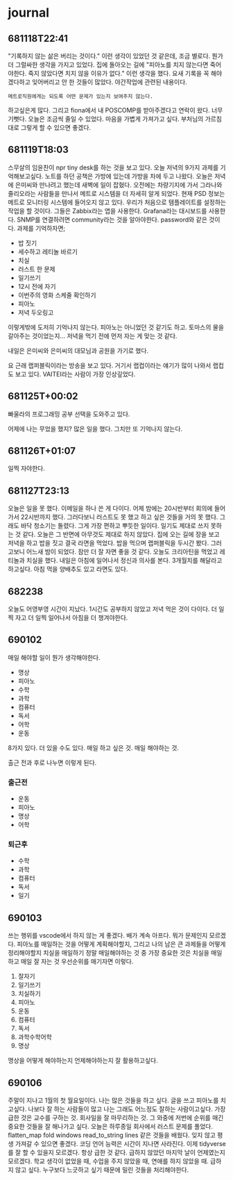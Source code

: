 # journal

## 681118T22:41

"기록하지 않는 삶은 버리는 것이다." 이런 생각이 있었던 것 같은데, 조금 별로다. 뭔가 더 그럴싸한 생각을 가지고 있었다.
집에 돌아오는 길에 "피아노를 치지 않는다면 죽어야한다. 죽지 않았다면 치지 않을 이유가 없다." 이런 생각을 했다.
요새 기록을 꼭 해야겠다하고 잊어버리고 안 한 것들이 많았다.
야간작업에 관련된 내용이다.

`메트로직원에게는 되도록 어떤 문제가 있는지 보여주지 않는다.`

하고싶은게 많다. 그리고 fiona에서 내 POSCOMP를 받아주겠다고 연락이 왔다. 너무 기뻣다.
오늘은 조금씩 줄일 수 있었다. 마음을 가볍게 가져가고 싶다. 부처님의 가르침대로 그렇게 할 수 있으면 좋겠다.

## 681119T18:03

스무살의 임윤찬이 npr tiny desk를 하는 것을 보고 있다.
오늘 저녁의 9가지 과제를 기억해보고싶다.
노트를 하던 공책은 가방에 있는데 가방을 차에 두고 나왔다.
오늘은 저녁에 은미씨와 만나려고 했는데 새벽에 일이 잡혔다.
오전에는 차량기지에 가서 그라나와 줄리오라는 사람들을 만나서 메트로 시스템을 더 자세히 알게 되었다.
현재 PSD 정보는 메트로 모니터링 시스템에 들어오지 않고 있다. 우리가 처음으로 템플레이트를 설정하는 작업을 할 것이다.
그들은 Zabbix라는 앱을 사용한다. Grafana라는 대시보드를 사용한다.
SNMP를 연결하려면 community라는 것을 알아야한다. password와 같은 것이다.
과제를 기억하자면;

- 밥 짓기
- 세수하고 레티놀 바르기
- 치실
- 러스트 한 문제
- 일기쓰기
- 12시 전에 자기
- 이번주의 영화 스케줄 확인하기
- 피아노
- 저녁 두오링고

이렇게밖에 도저히 기억나지 않는다.
피아노는 아니었던 것 같기도 하고.
토마스의 물을 갈아주는 것이었는지...
저녁을 먹기 전에 먼저 자는 게 맞는 것 같다.

내일은 은미씨와 은미씨의 대모님과 공원을 가기로 했다.

요 근래 랩퍼블릭이라는 방송을 보고 있다. 거기서 랩컵이라는 얘기가 많이 나와서 랩컵도 보고 있다. VAITEI라는 사람이 가장 인상깊었다.

## 681125T+00:02

빠울라의 프로그래밍 공부 선택을 도와주고 있다.

어제에 나는 무었을 했지?
많은 일을 했다. 그치만 또 기억나지 않는다.

## 681126T+01:07

일찍 자야한다.

## 681127T23:13

오늘은 일을 못 했다.
이메일을 하나 쓴 게 다이다.
어제 밤에는 20시반부터 회의에 들어가서 22시반까지 했다.
그러다보니 러스트도 못 했고 하고 싶은 것들을 거의 못 했다.
그래도 바닥 청소기는 돌렸다. 그게 가장 편하고 뿌듯한 일이다.
일기도 제대로 쓰지 못하는 것 같다.
오늘은 그 반면에 아무것도 제대로 하지 않았다.
집에 오는 길에 장을 보고 저녁을 하고 밥을 짓고 결국 라면을 먹었다.
밥을 먹으며 랩퍼블릭을 두시간 봤다. 그러고보니 어느새 밤이 되었다.
잠만 더 잘 자면 좋을 것 같다.
오늘도 크리아틴을 먹었고 레티놀과 치실을 했다.
내일은 아침에 일어나서 정신과 의사를 본다. 3개월치를 해달라고 하고싶다.
아침 먹을 양배추도 있고 라면도 있다.

## 682238

오늘도 어영부영 시간이 지났다. 1시간도 공부하지 않았고 저녁 먹은 것이 다이다.
더 일찍 자고 더 일찍 일어나서 아침을 더 챙겨야한다.

## 690102

매일 해야할 일이 뭔가 생각해야한다.

- 명상
- 피아노
- 수학
- 과학
- 컴퓨터
- 독서
- 어학
- 운동

8가지 있다. 더 있을 수도 있다. 매일 하고 싶은 것. 매일 해야하는 것.

출근 전과 후로 나누면 이렇게 된다.

### 출근전

- 운동
- 피아노
- 명상
- 어학

### 퇴근후

- 수학
- 과학
- 컴퓨터
- 독서
- 일기

## 690103

쓰는 행위를 vscode에서 하지 않는 게 좋겠다.
배가 계속 아프다. 뭐가 문제인지 모르겠다.
피아노를 매일하는 것을 어떻게 계획해야할지, 그리고 나의 남은 큰 과제들을 어떻게 정리해야할지
치실을 매일하기
정말 매일해야하는 것 중 가장 중요한 것은 치실을 매일하고
매일 잘 자는 것
우선순위를 매기자면 이렇다.

1. 잘자기
2. 일기쓰기
3. 치실하기
4. 피아노
5. 운동
6. 컴퓨터
7. 독서
8. 과학수학어학
9. 명상

명상을 어떻게 해야하는지 언제해야하는지 잘 활용하고싶다.

## 690106

주말이 지나고 1월의 첫 월요일이다.
나는 많은 것들을 하고 싶다. 글을 쓰고 피아노를 치고싶다. 나보다 잘 하는 사람들이 많고 나는 그래도 어느정도 잘하는 사람이고싶다.
가장 급한 것은 교수를 구하는 것. 회사일을 잘 마무리하는 것.
그 와중에 저번에 순위를 매긴 중요한 것들을 잘 해나가고 싶다.
오늘은 하루종일 회사에서 러스트 문제를 풀었다.
flatten_map fold windows read_to_string lines 같은 것들을 배웠다.
잊지 않고 평생 가져갈 수 있으면 좋겠다.
코딩 언어 능력은 시간이 지나면 사라진다. 이제 tidyverse를 잘 할 수 있을지 모르겠다.
항상 급한 것 같다. 급하지 않았던 마지막 날이 언제였는지 모르겠다.
학교 생각이 없었을 때, 수업을 주지 않았을 때, 연애를 하지 않았을 때.
급하지 않고 싶다. 누구보다 느긋하고 싶기 때문에 밀린 것들을 처리해야한다.

